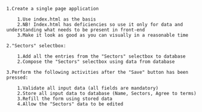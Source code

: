     1.Create a single page application
 
        1.Use index.html as the basis
        2.NB! Index.html has deficiencies so use it only for data and understanding what needs to be present in front-end
        3.Make it look as good as you can visually in a reasonable time

    2."Sectors" selectbox:

        1.Add all the entries from the "Sectors" selectbox to database
        2.Compose the "Sectors" selectbox using data from database

    3.Perform the following activities after the "Save" button has been pressed: 

        1.Validate all input data (all fields are mandatory)
        2.Store all input data to database (Name, Sectors, Agree to terms)
        3.Refill the form using stored data 
        4.Allow the "Sectors" data to be edited
